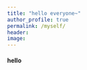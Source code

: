 ```yaml
---
title: "hello everyone~"
author_profile: true
permalink: /myself/
header:
image:
---
```


#### hello